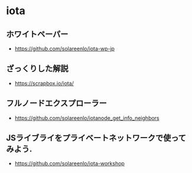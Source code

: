 # iota

## ホワイトペーパー
- https://github.com/solareenlo/iota-wp-jp

## ざっくりした解説
- https://scrapbox.io/iota/

## フルノードエクスプローラー
- https://github.com/solareenlo/iotanode_get_info_neighbors

## JSライブライをプライベートネットワークで使ってみよう.
- https://github.com/solareenlo/iota-workshop
